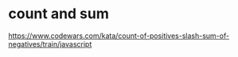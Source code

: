 # count and sum

https://www.codewars.com/kata/count-of-positives-slash-sum-of-negatives/train/javascript
